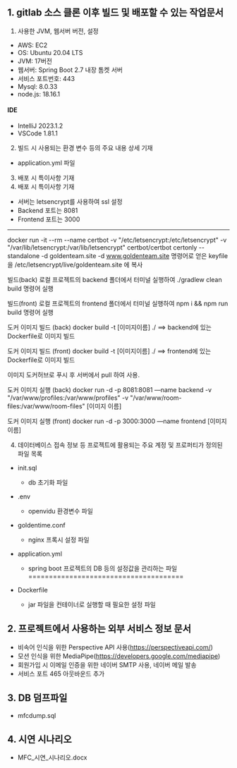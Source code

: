 ## 1. gitlab 소스 클론 이후 빌드 및 배포할 수 있는 작업문서


1. 사용한 JVM, 웹서버 버전, 설정
- AWS: EC2
- OS: Ubuntu 20.04 LTS
- JVM: 17버전
- 웹서버: Spring Boot 2.7 내장 톰켓 서버
- 서비스 포트번호: 443
- Mysql: 8.0.33
- node.js: 18.16.1

#### IDE
- IntelliJ 2023.1.2
- VSCode 1.81.1

2. 빌드 시 사용되는 환경 변수 등의 주요 내용 상세 기재
- application.yml 파일

3. 배포 시 특이사항 기재
3. 배포 시 특이사항 기재

- 서버는 letsencrypt를 사용하여 ssl 설정
- Backend 포트는 8081
- Frontend 포트는 3000

-----------------------------------------------------
docker run -it --rm --name certbot -v "/etc/letsencrypt:/etc/letsencrypt" -v "/var/lib/letsencrypt:/var/lib/letsencrypt" certbot/certbot certonly --standalone -d goldenteam.site -d www.goldenteam.site  명령어로 얻은 keyfile을 /etc/letsencrypt/live/goldenteam.site 에 복사

빌드(back)
로컬 프로젝트의 backend 폴더에서 터미널 실행하여 ./gradlew clean build 명령어 실행 

빌드(front)
로컬 프로젝트의 frontend 폴더에서 터미널 실행하여 npm i && npm run build 명령어 실행 


도커 이미지 빌드 (back)
docker build -t [이미지이름] ./  ==> backend에 있는 Dockerfile로 이미지 빌드

도커 이미지 빌드 (front)
docker build -t [이미지이름] ./  ==> frontend에 있는 Dockerfile로 이미지 빌드

이미지 도커허브로 푸시 후 서버에서 pull 하여 사용.

도커 이미지 실행 (back)
docker run -d -p 8081:8081 —name backend -v "/var/www/profiles:/var/www/profiles" -v "/var/www/room-files:/var/www/room-files" [이미지 이름]

도커 이미지 실행 (front)
docker run -d -p 3000:3000 —name frontend [이미지 이름]

4. 데이터베이스 접속 정보 등 프로젝트에 활용되는 주요 계정 및 프로퍼티가 정의된 파일 목록
- init.sql
    - db 초기화 파일

- .env
    - openvidu 환경변수 파일

- goldentime.conf
    - nginx 프록시 설정 파일

- application.yml
    - spring boot 프로젝트의 DB 등의 설정값을 관리하는 파일
======================================
- Dockerfile
    - jar 파일을 컨테이너로 실행할 때 필요한 설정 파일



## 2. 프로젝트에서 사용하는 외부 서비스 정보 문서
- 비속어 인식을 위한 Perspective API 사용(https://perspectiveapi.com/)
- 모션 인식을 위한 MediaPipe(https://developers.google.com/mediapipe)
-  회원가입 시 이메일 인증을 위한 네이버 SMTP 사용, 네이버 메일 발송
- 서비스 포트 465 아웃바운드 추가




## 3. DB 덤프파일
- mfcdump.sql

## 4. 시연 시나리오
- MFC_시연_시나리오.docx